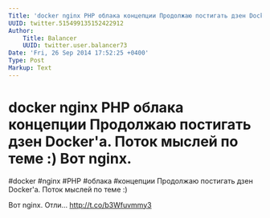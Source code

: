```yaml
---
Title: 'docker nginx PHP облака концепции Продолжаю постигать дзен Docker''а. Поток мыслей по теме :)  Вот nginx.'
UUID: twitter.515499135152422912
Author:
    Title: Balancer
    UUID: twitter.user.balancer73
Date: 'Fri, 26 Sep 2014 17:52:25 +0400'
Type: Post
Markup: Text
---
```


# docker nginx PHP облака концепции Продолжаю постигать дзен Docker'а. Поток мыслей по теме :)  Вот nginx.

#docker #nginx #PHP #облака #концепции Продолжаю постигать
дзен Docker'а. Поток мыслей по теме :)

Вот nginx. Отли… http://t.co/b3Wfuvmmy3